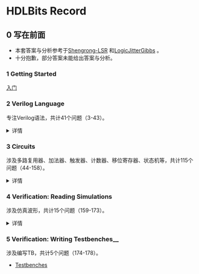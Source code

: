 # __HDLBits Record__

## 0 写在前面
- 本套答案与分析参考于[Shengrong-LSR](https://github.com/Shengrong-LSR/HDLBits-Solutions-Verilog) 和[LogicJitterGibbs](https://www.zhihu.com/column/c_1131528588117385216) 。
- 十分抱歉，部分答案未能给出答案与分析。

### 1 Getting Started
[入门](./1_Getting%20Started/readme.md)

### 2 Verilog Language
专注Verilog语法，共计41个问题（3-43）。  
<details>
<summary>详情</summary>

- [Basics](./2_Verilog%20Language/1_Basics/readme.md)
- [Vectors](./2_Verilog%20Language/2_Vectors/readme.md)
- [Modules - Hierarchy](./2_Verilog%20Language/3_Modules%20-%20Hierarchy/readme.md)
- [Procedures](./2_Verilog%20Language/4_Procedures/readme.md)
- [More Verilog Features](./2_Verilog%20Language/5_More%20Verilog%20Features/readme.md)
</details>

### 3 Circuits
涉及多路复用器、加法器、触发器、计数器、移位寄存器、状态机等，共计115个问题（44-158）。  
<details>
<summary>详情</summary>

- Combinational Logic
  <details>
  <summary>详情</summary>

  - [Basic Gates](./3_Circuits/1_Combinational%20Logic/1_Basic%20Gates/readme.md)
  - [Multiplexers](./3_Circuits/1_Combinational%20Logic/2_Multiplexers/readme.md)
  - [Arithmetic Circuits](./3_Circuits/1_Combinational%20Logic/3_Arithmetic%20Circuits/readme.md)
  - [Karnaugh Map to Circuit](./3_Circuits/1_Combinational%20Logic/4_Karnaugh%20Map%20to%20Circuit/readme.md)
  </details>
  
- Sequential Logic
  <details>
  <summary>详情</summary>

  - [Latches and Flip-Flops](./3_Circuits/2_Sequential%20Logic/1_Latches%20and%20Flip-Flops/readme.md)
  - [Counters](./3_Circuits/2_Sequential%20Logic/2_Counters/README.md)
  - [Shift Registers](./3_Circuits/2_Sequential%20Logic/3_Shift%20Registers/readme.md)
  - [More Circuits](./3_Circuits/2_Sequential%20Logic/4_More%20Circuits/readme.md)
  - [Finite State Machines](./3_Circuits/2_Sequential%20Logic/5_Finite%20State%20Machines/readme.md)
  </details>
  
- [Building Larger Circuits](./3_Circuits/3_Building%20Larger%20Circuits/readme.md)

</details>


### 4 Verification: Reading Simulations
涉及仿真波形，共计15个问题（159-173）。  
<details>
<summary>详情</summary>

- [Finding bugs in code](./4_Verification%20-%20Reading%20Simulations/1_Finding%20bugs%20in%20code/readme.md)
- [Build a circuit from a simulation waveform](./4_Verification%20-%20Reading%20Simulations/2_Build%20a%20circuit%20from%20a%20simulation%20waveform/readme.md)

</details>

### 5 Verification: Writing Testbenches__
涉及编写TB，共计5个问题（174-178）。
- [Testbenches](./5_Verification%20-%20Writing%20Testbenches/readme.md)

